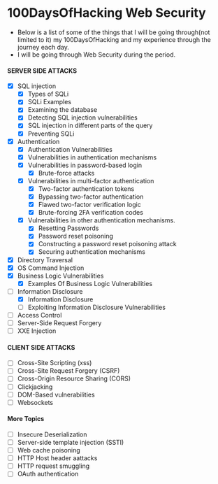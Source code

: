 # 100DaysOfHacking Web Security
- Below is a list of some of the things that I will be going through(not limited to it) my 100DaysOfHacking and my experience through the journey each day.
- I will be going through Web Security during the period.

#### SERVER SIDE ATTACKS
* [x] SQL injection
  * [x] Types of SQLi
  * [x] SQLi Examples
  * [x] Examining the database
  * [x] Detecting SQL injection vulnerabilities
  * [x] SQL injection in different parts of the query
  * [x] Preventing SQLi  
* [x] Authentication
  * [x] Authentication Vulnerabilities
  * [x] Vulnerabilities in authentication mechanisms
  * [x] Vulnerabilities in password-based login
    * [x] Brute-force attacks 
  * [x] Vulnerabilities in multi-factor authentication
    * [x] Two-factor authentication tokens
    * [x] Bypassing two-factor authentication
    * [x] Flawed two-factor verification logic
    * [x] Brute-forcing 2FA verification codes
  * [x] Vulnerabilities in other authentication mechanisms.   
    * [x] Resetting Passwords
    * [x] Password reset poisoning
    * [x] Constructing a password reset poisoning attack
    * [x] Securing authentication mechanisms 
* [x] Directory Traversal
* [x] OS Command Injection
* [x] Business Logic Vulnerabilities
  * [x] Examples Of Business Logic Vulnerabilities
* [ ] Information Disclosure
  * [x] Information Disclosure
  * [ ] Exploiting Information Disclosure Vulnerabilities
* [ ] Access Control
* [ ] Server-Side Request Forgery
* [ ] XXE Injection

#### CLIENT SIDE ATTACKS
* [ ] Cross-Site Scripting (xss)
* [ ] Cross-Site Request Forgery (CSRF)
* [ ] Cross-Origin Resource Sharing (CORS)
* [ ] Clickjacking
* [ ] DOM-Based vulnerabilities
* [ ] Websockets

#### More Topics
* [ ] Insecure Deserialization
* [ ] Server-side template injection (SSTI)
* [ ] Web cache poisoning
* [ ] HTTP Host header aattacks
* [ ] HTTP request smuggling
* [ ] OAuth authentication
